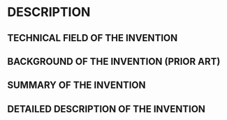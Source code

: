 # DESCRIPTION

## TECHNICAL FIELD OF THE INVENTION

## BACKGROUND OF THE INVENTION (PRIOR ART)

## SUMMARY OF THE INVENTION

## DETAILED DESCRIPTION OF THE INVENTION

